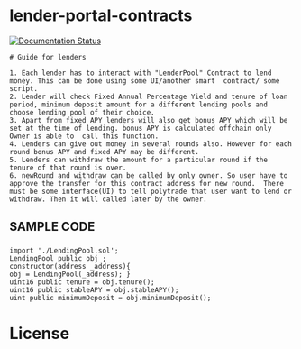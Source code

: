 # lender-portal-contracts
[![Documentation Status](https://readthedocs.org/projects/smart-contracts-for-testing/badge/?version=latest)](https://smart-contracts-for-testing.readthedocs.io/en/latest/?badge=latest)

    # Guide for lenders
    
    1. Each lender has to interact with "LenderPool" Contract to lend money. This can be done using some UI/another smart  contract/ some script.
    2. Lender will check Fixed Annual Percentage Yield and tenure of loan period, minimum deposit amount for a different lending pools and choose lending pool of their choice. 
    3. Apart from fixed APY lenders will also get bonus APY which will be set at the time of lending. bonus APY is calculated offchain only Owner is able to  call this function.
    4. Lenders can give out money in several rounds also. However for each round bonus APY and fixed APY may be different.
    5. Lenders can withdraw the amount for a particular round if the tenure of that round is over.
    6. newRound and withdraw can be called by only owner. So user have to approve the transfer for this contract address for new round.  There must be some interface(UI) to tell polytrade that user want to lend or withdraw. Then it will called later by the owner.


 ## SAMPLE CODE 
### 
    import './LendingPool.sol'; 
    LendingPool public obj ; 
    constructor(address _address){ 
    obj = LendingPool(_address); }
    uint16 public tenure = obj.tenure();
    uint16 public stableAPY = obj.stableAPY();
    uint public minimumDeposit = obj.minimumDeposit();
    

# License 
